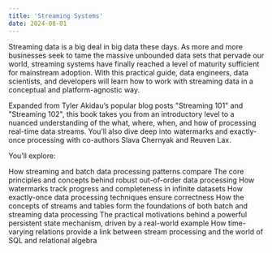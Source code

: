 ```yaml
---
title: 'Streaming Systems'
date: 2024-08-01
---
```


Streaming data is a big deal in big data these days. As more and more businesses seek to tame the massive unbounded data sets that pervade our world, streaming systems have finally reached a level of maturity sufficient for mainstream adoption. With this practical guide, data engineers, data scientists, and developers will learn how to work with streaming data in a conceptual and platform-agnostic way.

Expanded from Tyler Akidau’s popular blog posts "Streaming 101" and "Streaming 102", this book takes you from an introductory level to a nuanced understanding of the what, where, when, and how of processing real-time data streams. You’ll also dive deep into watermarks and exactly-once processing with co-authors Slava Chernyak and Reuven Lax.

You’ll explore:

How streaming and batch data processing patterns compare
The core principles and concepts behind robust out-of-order data processing
How watermarks track progress and completeness in infinite datasets
How exactly-once data processing techniques ensure correctness
How the concepts of streams and tables form the foundations of both batch and streaming data processing
The practical motivations behind a powerful persistent state mechanism, driven by a real-world example
How time-varying relations provide a link between stream processing and the world of SQL and relational algebra
